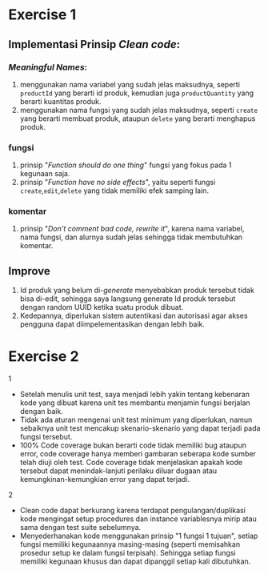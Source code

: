 # Exercise 1
## Implementasi Prinsip _Clean code_:
### _Meaningful Names_:
1. menggunakan nama variabel yang sudah jelas maksudnya, seperti `productId` yang berarti id produk, kemudian juga `productQuantity` yang berarti kuantitas produk.
2. menggunakan nama fungsi yang sudah jelas maksudnya, seperti `create` yang berarti membuat produk, ataupun `delete` yang berarti menghapus produk.
### fungsi
1. prinsip "_Function should do one thing_" fungsi yang fokus pada 1 kegunaan saja.
2. prinsip "_Function have no side effects_", yaitu seperti fungsi `create`,`edit`,`delete` yang tidak memiliki efek samping lain.
### komentar
1. prinsip "_Don't comment bad code, rewrite it_", karena nama variabel, nama fungsi, dan alurnya sudah jelas sehingga tidak membutuhkan komentar.

## Improve
1. Id produk yang belum di-_generate_ menyebabkan produk tersebut tidak bisa di-edit, sehingga saya langsung generate Id produk tersebut dengan random UUID ketika suatu produk dibuat.
2. Kedepannya, diperlukan sistem autentikasi dan autorisasi agar akses pengguna dapat diimpelementasikan dengan lebih baik.

# Exercise 2
1
- Setelah menulis unit test, saya menjadi lebih yakin tentang kebenaran kode yang dibuat karena unit tes membantu menjamin fungsi berjalan dengan baik.
- Tidak ada aturan mengenai unit test minimum yang diperlukan, namun sebaiknya unit test mencakup skenario-skenario yang dapat terjadi pada fungsi tersebut.
- 100% Code coverage bukan berarti code tidak memiliki bug ataupun error, code coverage hanya memberi gambaran seberapa kode sumber telah diuji oleh test. Code coverage tidak menjelaskan apakah kode tersebut dapat menindak-lanjuti perilaku diluar dugaan atau kemungkinan-kemungkian error yang dapat terjadi.

2
- Clean code dapat berkurang karena terdapat pengulangan/duplikasi kode mengingat setup procedures dan instance variablesnya mirip atau sama dengan test suite sebelumnya.
- Menyederhanakan kode menggunakan prinsip "1 fungsi 1 tujuan", setiap fungsi memiliki kegunaannya masing-masing (seperti memisahkan prosedur setup ke dalam fungsi terpisah). Sehingga setiap fungsi memiliki kegunaan khusus dan dapat dipanggil setiap kali dibutuhkan.